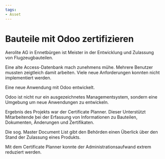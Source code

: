```yaml
---
tags:
- Asset
---
```

# Bauteile mit Odoo zertifizieren

Aerolite AG in Ennetbürgen ist Meister in der Entwicklung und Zulassung von Flugzeugbauteilen.

Eine alte Access-Datenbank mach zunehmens mühe. Mehrere Benutzer mussten zeigtleich damit arbeiten. Viele neue Anforderungen konnten nicht implementiert werden.

Eine neue Anwendung mit Odoo entwickelt.

Odoo ist nicht nur ein ausgezeichnetes Managementsystem, sondern eine Umgebung um neue Anwendungen zu entwickeln.

Ergebnis des Projekts war der Certificate Planner. Dieser Unterstützt Mitarbeitende bei der Erfassung von Informationen zu Bauteilen, Dokumenten, Änderungen und Zertifikaten.

Die sog. Master Document List gibt den Behörden einen Überlick über den Stand der Zulassung eines Produkts.

Mit dem Certificate Planner konnte der Administrationsaufwand extrem reduziert werden.


